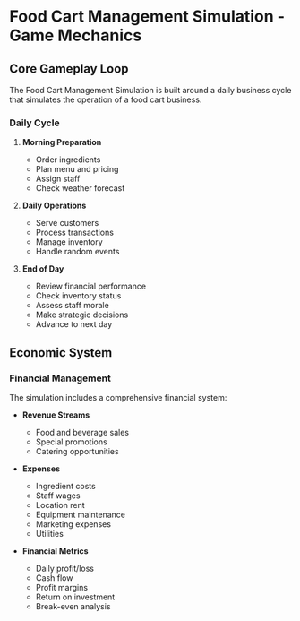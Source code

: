 # Food Cart Management Simulation - Game Mechanics

## Core Gameplay Loop

The Food Cart Management Simulation is built around a daily business cycle that simulates the operation of a food cart business.

### Daily Cycle

1. **Morning Preparation**
   - Order ingredients
   - Plan menu and pricing
   - Assign staff
   - Check weather forecast

2. **Daily Operations**
   - Serve customers
   - Process transactions
   - Manage inventory
   - Handle random events

3. **End of Day**
   - Review financial performance
   - Check inventory status
   - Assess staff morale
   - Make strategic decisions
   - Advance to next day

## Economic System

### Financial Management

The simulation includes a comprehensive financial system:

- **Revenue Streams**
  - Food and beverage sales
  - Special promotions
  - Catering opportunities

- **Expenses**
  - Ingredient costs
  - Staff wages
  - Location rent
  - Equipment maintenance
  - Marketing expenses
  - Utilities

- **Financial Metrics**
  - Daily profit/loss
  - Cash flow
  - Profit margins
  - Return on investment
  - Break-even analysis
